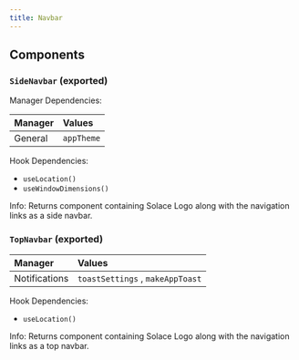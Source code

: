 ```yaml
---
title: Navbar
---
```


## Components

### `SideNavbar` (exported)

Manager Dependencies:

| Manager | Values                                                          |
| :--- | :------------------------------------------------------------------- |
| General | `appTheme`

Hook Dependencies:

- `useLocation()`
- `useWindowDimensions()`

Info: Returns component containing Solace Logo along with the navigation links as a side navbar.

### `TopNavbar` (exported)

| Manager | Values                                                          |
| :--- | :------------------------------------------------------------------- |
| Notifications | `toastSettings` , `makeAppToast`

Hook Dependencies:

- `useLocation()`

Info: Returns component containing Solace Logo along with the navigation links as a top navbar.